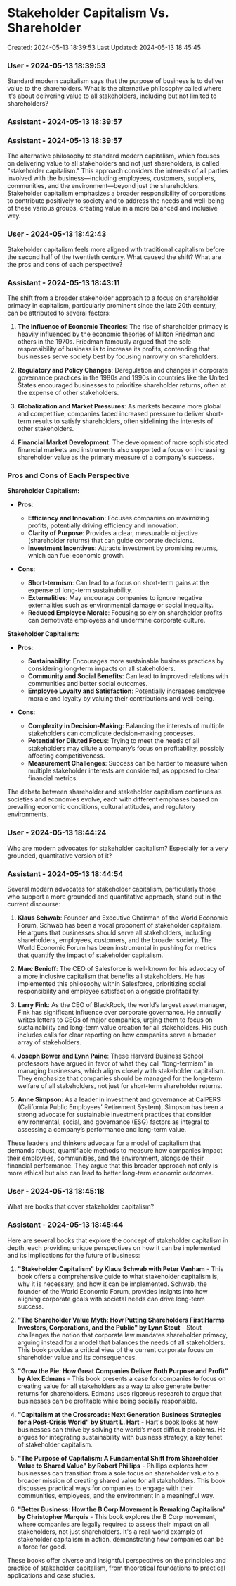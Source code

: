 # Stakeholder Capitalism Vs. Shareholder

Created: 2024-05-13 18:39:53
Last Updated: 2024-05-13 18:45:45

### User - 2024-05-13 18:39:53

Standard modern capitalism says that the purpose of business is to deliver value to the shareholders. What is the alternative philosophy called where it's about delivering value to all stakeholders, including but not limited to shareholders? 

### Assistant - 2024-05-13 18:39:57



### Assistant - 2024-05-13 18:39:57

The alternative philosophy to standard modern capitalism, which focuses on delivering value to all stakeholders and not just shareholders, is called "stakeholder capitalism." This approach considers the interests of all parties involved with the business—including employees, customers, suppliers, communities, and the environment—beyond just the shareholders. Stakeholder capitalism emphasizes a broader responsibility of corporations to contribute positively to society and to address the needs and well-being of these various groups, creating value in a more balanced and inclusive way.

### User - 2024-05-13 18:42:43

Stakeholder capitalism feels more aligned with traditional capitalism before the second half of the twentieth century. What caused the shift? What are the pros and cons of each perspective?

### Assistant - 2024-05-13 18:43:11

The shift from a broader stakeholder approach to a focus on shareholder primacy in capitalism, particularly prominent since the late 20th century, can be attributed to several factors:

1. **The Influence of Economic Theories**: The rise of shareholder primacy is heavily influenced by the economic theories of Milton Friedman and others in the 1970s. Friedman famously argued that the sole responsibility of business is to increase its profits, contending that businesses serve society best by focusing narrowly on shareholders.

2. **Regulatory and Policy Changes**: Deregulation and changes in corporate governance practices in the 1980s and 1990s in countries like the United States encouraged businesses to prioritize shareholder returns, often at the expense of other stakeholders.

3. **Globalization and Market Pressures**: As markets became more global and competitive, companies faced increased pressure to deliver short-term results to satisfy shareholders, often sidelining the interests of other stakeholders.

4. **Financial Market Development**: The development of more sophisticated financial markets and instruments also supported a focus on increasing shareholder value as the primary measure of a company's success.

### Pros and Cons of Each Perspective

**Shareholder Capitalism:**

- **Pros**:
  - **Efficiency and Innovation**: Focuses companies on maximizing profits, potentially driving efficiency and innovation.
  - **Clarity of Purpose**: Provides a clear, measurable objective (shareholder returns) that can guide corporate decisions.
  - **Investment Incentives**: Attracts investment by promising returns, which can fuel economic growth.

- **Cons**:
  - **Short-termism**: Can lead to a focus on short-term gains at the expense of long-term sustainability.
  - **Externalities**: May encourage companies to ignore negative externalities such as environmental damage or social inequality.
  - **Reduced Employee Morale**: Focusing solely on shareholder profits can demotivate employees and undermine corporate culture.

**Stakeholder Capitalism:**

- **Pros**:
  - **Sustainability**: Encourages more sustainable business practices by considering long-term impacts on all stakeholders.
  - **Community and Social Benefits**: Can lead to improved relations with communities and better social outcomes.
  - **Employee Loyalty and Satisfaction**: Potentially increases employee morale and loyalty by valuing their contributions and well-being.

- **Cons**:
  - **Complexity in Decision-Making**: Balancing the interests of multiple stakeholders can complicate decision-making processes.
  - **Potential for Diluted Focus**: Trying to meet the needs of all stakeholders may dilute a company’s focus on profitability, possibly affecting competitiveness.
  - **Measurement Challenges**: Success can be harder to measure when multiple stakeholder interests are considered, as opposed to clear financial metrics.

The debate between shareholder and stakeholder capitalism continues as societies and economies evolve, each with different emphases based on prevailing economic conditions, cultural attitudes, and regulatory environments.

### User - 2024-05-13 18:44:24

Who are modern advocates for stakeholder capitalism? Especially for a very grounded, quantitative version of it?

### Assistant - 2024-05-13 18:44:54

Several modern advocates for stakeholder capitalism, particularly those who support a more grounded and quantitative approach, stand out in the current discourse:

1. **Klaus Schwab**: Founder and Executive Chairman of the World Economic Forum, Schwab has been a vocal proponent of stakeholder capitalism. He argues that businesses should serve all stakeholders, including shareholders, employees, customers, and the broader society. The World Economic Forum has been instrumental in pushing for metrics that quantify the impact of stakeholder capitalism.

2. **Marc Benioff**: The CEO of Salesforce is well-known for his advocacy of a more inclusive capitalism that benefits all stakeholders. He has implemented this philosophy within Salesforce, prioritizing social responsibility and employee satisfaction alongside profitability.

3. **Larry Fink**: As the CEO of BlackRock, the world’s largest asset manager, Fink has significant influence over corporate governance. He annually writes letters to CEOs of major companies, urging them to focus on sustainability and long-term value creation for all stakeholders. His push includes calls for clear reporting on how companies serve a broader array of stakeholders.

4. **Joseph Bower and Lynn Paine**: These Harvard Business School professors have argued in favor of what they call "long-termism" in managing businesses, which aligns closely with stakeholder capitalism. They emphasize that companies should be managed for the long-term welfare of all stakeholders, not just for short-term shareholder returns.

5. **Anne Simpson**: As a leader in investment and governance at CalPERS (California Public Employees' Retirement System), Simpson has been a strong advocate for sustainable investment practices that consider environmental, social, and governance (ESG) factors as integral to assessing a company’s performance and long-term value.

These leaders and thinkers advocate for a model of capitalism that demands robust, quantifiable methods to measure how companies impact their employees, communities, and the environment, alongside their financial performance. They argue that this broader approach not only is more ethical but also can lead to better long-term economic outcomes.

### User - 2024-05-13 18:45:18

What are books that cover stakeholder capitalism?

### Assistant - 2024-05-13 18:45:44

Here are several books that explore the concept of stakeholder capitalism in depth, each providing unique perspectives on how it can be implemented and its implications for the future of business:

1. **"Stakeholder Capitalism" by Klaus Schwab with Peter Vanham** - This book offers a comprehensive guide to what stakeholder capitalism is, why it is necessary, and how it can be implemented. Schwab, the founder of the World Economic Forum, provides insights into how aligning corporate goals with societal needs can drive long-term success.

2. **"The Shareholder Value Myth: How Putting Shareholders First Harms Investors, Corporations, and the Public" by Lynn Stout** - Stout challenges the notion that corporate law mandates shareholder primacy, arguing instead for a model that balances the needs of all stakeholders. This book provides a critical view of the current corporate focus on shareholder value and its consequences.

3. **"Grow the Pie: How Great Companies Deliver Both Purpose and Profit" by Alex Edmans** - This book presents a case for companies to focus on creating value for all stakeholders as a way to also generate better returns for shareholders. Edmans uses rigorous research to argue that businesses can be profitable while being socially responsible.

4. **"Capitalism at the Crossroads: Next Generation Business Strategies for a Post-Crisis World" by Stuart L. Hart** - Hart's book looks at how businesses can thrive by solving the world’s most difficult problems. He argues for integrating sustainability with business strategy, a key tenet of stakeholder capitalism.

5. **"The Purpose of Capitalism: A Fundamental Shift from Shareholder Value to Shared Value" by Robert Phillips** - Phillips explores how businesses can transition from a sole focus on shareholder value to a broader mission of creating shared value for all stakeholders. This book discusses practical ways for companies to engage with their communities, employees, and the environment in a meaningful way.

6. **"Better Business: How the B Corp Movement is Remaking Capitalism" by Christopher Marquis** - This book explores the B Corp movement, where companies are legally required to assess their impact on all stakeholders, not just shareholders. It's a real-world example of stakeholder capitalism in action, demonstrating how companies can be a force for good.

These books offer diverse and insightful perspectives on the principles and practice of stakeholder capitalism, from theoretical foundations to practical applications and case studies.

